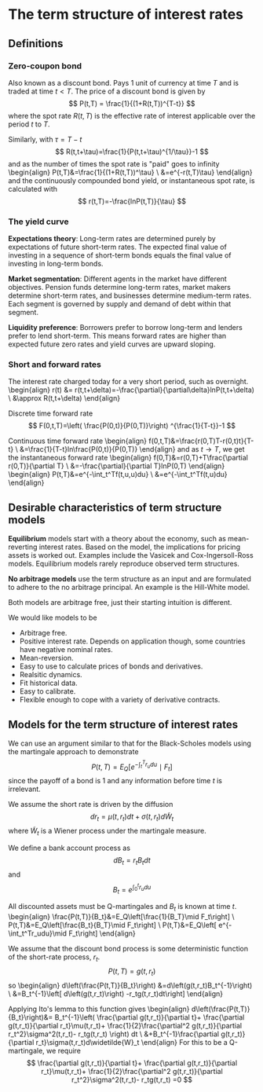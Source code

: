 
# The term structure of interest rates

## Definitions

### Zero-coupon bond

Also known as a discount bond. Pays 1 unit of currency at time $T$ and is traded at time $t<T$.
The price of a discount bond is given by
$$
P(t,T) = \frac{1}{(1+R(t,T))^{T-t}}
$$
where the spot rate $R(t,T)$ is the effective rate of interest applicable over the period $t$ to $T$.

Similarly, with $\tau =T-t$
$$
R(t,t+\tau)=\frac{1}{P(t,t+\tau)^{1/\tau}}-1
$$
and as the number of times the spot rate is "paid" goes to infinity
\begin{align}
P(t,T)&=\frac{1}{(1+R(t,T))^\tau} \\
      &=e^{-r(t,T)\tau}
\end{align}
and the continuously compounded bond yield, or instantaneous spot rate, is calculated with
$$
r(t,T)=-\frac{lnP(t,T)}{\tau}
$$

### The yield curve

**Expectations theory**: Long-term rates are determined purely by expectations of future short-term rates.
The expected final value of investing in a sequence of short-term bonds equals the final value of investing in long-term bonds.

**Market segmentation**: Different agents in the market have different objectives.
Pension funds determine long-term rates, market makers determine short-term rates, and businesses determine medium-term rates.
Each segment is governed by supply and demand of debt within that segment.

**Liquidity preference**: Borrowers prefer to borrow long-term and lenders prefer to lend short-term.
This means forward rates are higher than expected future zero rates and yield curves are upward sloping.

### Short and forward rates

The interest rate charged today for a very short period, such as overnight.
\begin{align}
r(t) &= r(t,t+\delta)=-\frac{\partial}{\partial\delta}lnP(t,t+\delta) \\
     &\approx R(t,t+\delta)
\end{align}

Discrete time forward rate
$$
F(0,t,T)=\left( \frac{P(0,t)}{P(0,T)}\right) ^{\frac{1}{T-t}}-1
$$

Continuous time forward rate
\begin{align}
f(0,t,T)&=\frac{r(0,T)T-r(0,t)t}{T-t} \\
        &=\frac{1}{T-t}ln\frac{P(0,t)}{P(0,T)}
\end{align}
and as $t\rightarrow T$, we get the instantaneous forward rate
\begin{align}
f(0,T)&=r(0,T)+T\frac{\partial r(0,T)}{\partial T} \\
      &=-\frac{\partial}{\partial T}lnP(0,T)
\end{align}
\begin{align}
P(t,T)&=e^{-\int_t^Tf(t,u,u)du} \\
      &=e^{-\int_t^Tf(t,u)du}
\end{align}

## Desirable characteristics of term structure models

**Equilibrium** models start with a theory about the economy, such as mean-reverting interest rates.
Based on the model, the implications for pricing assets is worked out.
Examples include the Vasicek and Cox-Ingersoll-Ross models.
Equilibrium models rarely reproduce observed term structures.

**No arbitrage models** use the term structure as an input and are formulated to adhere to the no arbitrage principal.
An example is the Hill-White model.

Both models are arbitrage free, just their starting intuition is different.

We would like models to be

- Arbitrage free.
- Positive interest rate. Depends on application though, some countries have negative nominal rates.
- Mean-reversion.
- Easy to use to calculate prices of bonds and derivatives.
- Realsitic dynamics.
- Fit historical data.
- Easy to calibrate.
- Flexible enough to cope with a variety of derivative contracts.

## Models for the term structure of interest rates

We can use an argument similar to that for the Black-Scholes models using the martingale approach to demonstrate
$$
P(t,T)=E_Q\left[ e^{-\int_t^Tr_udu}\mid F_t\right]
$$
since the payoff of a bond is 1 and any information before time $t$ is irrelevant.

We assume the short rate is driven by the diffusion
$$
dr_t=\mu(t,r_t)dt+\sigma(t,r_t)d\widetilde{W}_t
$$
where $\widetilde{W}_t$ is a Wiener process under the martingale measure.

We define a bank account process as
$$
dB_t=r_tB_tdt
$$
and
$$
B_t=e^{\int_0^tr_udu}
$$

All discounted assets must be Q-martingales and $B_t$ is known at time $t$.
\begin{align}
\frac{P(t,T)}{B_t}&=E_Q\left[\frac{1}{B_T}\mid F_t\right] \\
            P(t,T)&=E_Q\left[\frac{B_t}{B_T}\mid F_t\right] \\
            P(t,T)&=E_Q\left[ e^{-\int_t^Tr_udu}\mid F_t\right]
\end{align}

We assume that the discount bond process is some deterministic function of the short-rate process, $r_t$.
$$
P(t,T)=g(t,r_t)
$$
so
\begin{align}
d\left(\frac{P(t,T)}{B_t}\right) &=d\left(g(t,r_t)B_t^{-1}\right) \\
  &=B_t^{-1}\left[ d\left(g(t,r_t)\right) -r_tg(t,r_t)dt\right]
\end{align}

Applying Ito's lemma to this function gives
\begin{align}
d\left(\frac{P(t,T)}{B_t}\right)&=
B_t^{-1}\left(
\frac{\partial g(t,r_t)}{\partial t}+
\frac{\partial g(t,r_t)}{\partial r_t}\mu(t,r_t)+
\frac{1}{2}\frac{\partial^2 g(t,r_t)}{\partial r_t^2}\sigma^2(t,r_t)-
r_tg(t,r_t)
\right) dt \\
&+B_t^{-1}\frac{\partial g(t,r_t)}{\partial r_t}\sigma(t,r_t)d\widetilde{W}_t
\end{align}
For this to be a Q-martingale, we require
$$
\frac{\partial g(t,r_t)}{\partial t}+
\frac{\partial g(t,r_t)}{\partial r_t}\mu(t,r_t)+
\frac{1}{2}\frac{\partial^2 g(t,r_t)}{\partial r_t^2}\sigma^2(t,r_t)-
r_tg(t,r_t)
=0
$$
